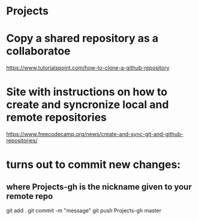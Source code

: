 # Projects

# Copy a shared repository as a collaboratoe
https://www.tutorialspoint.com/how-to-clone-a-github-repository

# Site with instructions on how to create and syncronize local and remote repositories

https://www.freecodecamp.org/news/create-and-sync-git-and-github-repositories/ 

# turns out to commit new changes:
## where Projects-gh is the nickname given to your remote repo

git add . 
git commit -m "message"
git push Projects-gh master
